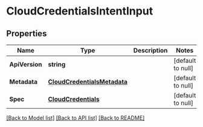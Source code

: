 # CloudCredentialsIntentInput

## Properties
Name | Type | Description | Notes
------------ | ------------- | ------------- | -------------
**ApiVersion** | **string** |  | [default to null]
**Metadata** | [**CloudCredentialsMetadata**](cloud_credentials_metadata.md) |  | [default to null]
**Spec** | [**CloudCredentials**](cloud_credentials.md) |  | [default to null]

[[Back to Model list]](../README.md#documentation-for-models) [[Back to API list]](../README.md#documentation-for-api-endpoints) [[Back to README]](../README.md)



